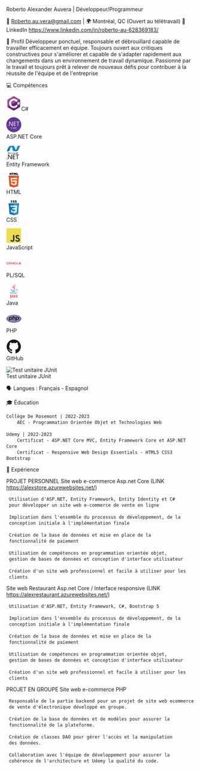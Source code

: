 Roberto Alexander Auvera | Développeur/Programmeur

📧 Roberto.au.vera@gmail.com | 🌍 Montréal, QC (Ouvert au télétravail)
🔗 LinkedIn https://www.linkedin.com/in/roberto-au-628369183/

👤 Profil
Développeur ponctuel, responsable et débrouillard capable de travailler efficacement en équipe. Toujours ouvert aux critiques constructives pour s'améliorer et capable de s'adapter rapidement aux changements dans un environnement de travail dynamique. Passionné par le travail et toujours prêt à relever de nouveaux défis pour contribuer à la réussite de l'équipe et de l'entreprise

💻 Compétences

<p>
  <img src="https://raw.githubusercontent.com/devicons/devicon/master/icons/csharp/csharp-original.svg" alt="C#" width="40" height="40" />C#
</p>
<p>
  <img src="https://raw.githubusercontent.com/devicons/devicon/master/icons/dotnetcore/dotnetcore-original.svg" alt="ASP.NET Core" width="40" height="40" /><br>ASP.NET Core
</p>
<p>
  <img src="https://raw.githubusercontent.com/devicons/devicon/master/icons/dot-net/dot-net-original-wordmark.svg" alt="Entity Framework" width="40" height="40" /><br>Entity Framework
</p>
<p>
  <img src="https://raw.githubusercontent.com/devicons/devicon/master/icons/html5/html5-original-wordmark.svg" alt="HTML" width="40" height="40" /><br>HTML
</p>
<p>
  <img src="https://raw.githubusercontent.com/devicons/devicon/master/icons/css3/css3-original-wordmark.svg" alt="CSS" width="40" height="40" /><br>CSS
</p>
<p>
  <img src="https://raw.githubusercontent.com/devicons/devicon/master/icons/javascript/javascript-original.svg" alt="JavaScript" width="40" height="40" /><br>JavaScript
</p>
<p>
  <img src="https://raw.githubusercontent.com/devicons/devicon/master/icons/oracle/oracle-original.svg" alt="PL/SQL" width="40" height="40" /><br>PL/SQL
</p>
<p>
  <img src="https://raw.githubusercontent.com/devicons/devicon/master/icons/java/java-original-wordmark.svg" alt="Java" width="40" height="40" /><br>Java
</p>
<p>
  <img src="https://raw.githubusercontent.com/devicons/devicon/master/icons/php/php-original.svg" alt="PHP" width="40" height="40" /><br>PHP
</p>
<p>
  <img src="https://raw.githubusercontent.com/devicons/devicon/master/icons/github/github-original.svg" alt="GitHub" width="40" height="40" /><br>GitHub
</p>
<p>
  <img src="https://junit.org/junit5/assets/img/junit5-logo.png" alt="Test unitaire JUnit" width="40" height="40" /><br>Test unitaire JUnit
</p>


     
🗣️ Langues : Français - Espagnol

🎓 Éducation

    Collège De Rosemont | 2022-2023
        AEC - Programmation Orientée Objet et Technologies Web
        
    Udemy | 2022-2023
        Certificat - ASP.NET Core MVC, Entity Framework Core et ASP.NET Core
        Certificat - Responsive Web Design Essentials - HTML5 CSS3 Bootstrap

🔨 Expérience

   PROJET PERSONNEL
    Site web e-commerce Asp.net Core (LINK https://alexstore.azurewebsites.net/)
    
     Utilisation d'ASP.NET, Entity Framework, Entity Identity et C#
     pour développer un site web e-commerce de vente en ligne
     
     Implication dans l'ensemble du processus de développement, de la
     conception initiale à l'implémentation finale
     
     Création de la base de données et mise en place de la
     fonctionnalité de paiement
     
     Utilisation de compétences en programmation orientée objet,
     gestion de bases de données et conception d'interface utilisateur
     
     Création d'un site web professionnel et facile à utiliser pour les
     clients
     
     
   Site web Restaurant Asp.net Core / Interface responsive (LINK https://alexrestaurant.azurewebsites.net/)
     
     Utilisation d'ASP.NET, Entity Framework, C#, Bootstrap 5
     
     Implication dans l'ensemble du processus de développement, de la
     conception initiale à l'implémentation finale
     
     Création de la base de données et mise en place de la
     fonctionnalité de paiement
     
     Utilisation de compétences en programmation orientée objet,
     gestion de bases de données et conception d'interface utilisateur
     
     Création d'un site web professionnel et facile à utiliser pour les
     clients
     
     
   PROJET EN GROUPE
   Site web e-commerce PHP

     Responsable de la partie backend pour un projet de site web ecommerce
     de vente d'électronique développé en groupe.
     
     Création de la base de données et de modèles pour assurer la
     fonctionnalité de la plateforme.
     
     Création de classes DAO pour gérer l'accès et la manipulation
     des données.
     
     Collaboration avec l'équipe de développement pour assurer la
     cohérence de l'architecture et Udemy la qualité du code.
